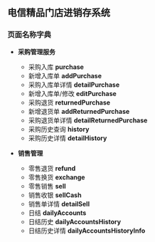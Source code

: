 ## 电信精品门店进销存系统

### 页面名称字典

* **采购管理服务**
	* 采购入库 **purchase**
	* 新增入库单 **addPurchase**
	* 采购入库单详情 **detailPurchase**
	* 新增入库单/修改 **editPurchase**
	* 采购退货 **returnedPurchase**
	* 新增退货单 **addReturnedPurchase**
	* 采购退货单详情 **detailReturnedPurchase**
	* 采购历史查询 **history**
	* 采购历史详情 **detailHistory**

* **销售管理**
	* 零售退货 **refund**
	* 零售换货 **exchange**
	* 零售销售 **sell**
	* 销售收银 **sellCash**
	* 销售单详情 **detailSell**
	* 日结 **dailyAccounts**
	* 日结历史 **dailyAccountsHistory**
	* 日结历史详情 **dailyAccountsHistoryInfo**


